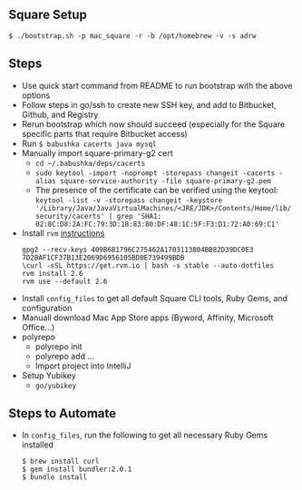 ## Square Setup

```
$ ./bootstrap.sh -p mac_square -r -b /opt/homebrew -v -s adrw
```

## Steps

- Use quick start command from README to run bootstrap with the above options
- Follow steps in go/ssh to create new SSH key, and add to Bitbucket, Github, and Registry
- Rerun bootstrap which now should succeed (especially for the Square specific parts that require Bitbucket access)
- Run `$ babushka cacerts java mysql`
- Manually import square-primary-g2 cert
  - `cd ~/.babushka/deps/cacerts`
  - `sudo keytool -import -noprompt -storepass changeit -cacerts -alias square-service-authority -file square-primary-g2.pem`
  - The presence of the certificate can be verified using the keytool:
    `keytool -list -v -storepass changeit -keystore '/Library/Java/JavaVirtualMachines/<JRE/JDK>/Contents/Home/lib/security/cacerts' | grep 'SHA1: 02:8C:D8:2A:FC:79:3D:18:83:80:DF:48:1C:5F:F3:D1:72:A0:69:C1'`
- Install `rvm` [instructions](https://rvm.io/)
  ```
  gpg2 --recv-keys 409B6B1796C275462A1703113804BB82D39DC0E3 7D2BAF1CF37B13E2069D6956105BD0E739499BDB
  \curl -sSL https://get.rvm.io | bash -s stable --auto-dotfiles
  rvm install 2.6
  rvm use --default 2.6
  ```
- Install `config_files` to get all default Square CLI tools, Ruby Gems, and configuration
- Manuall download Mac App Store apps (Byword, Affinity, Microsoft Office...)
- polyrepo
  - polyrepo init
  - polyrepo add ...
  - Import project into IntelliJ
- Setup Yubikey
  - `go/yubikey`

## Steps to Automate

- In `config_files`, run the following to get all necessary Ruby Gems installed
  ```
  $ brew install curl
  $ gem install bundler:2.0.1
  $ bundle install
  ```

